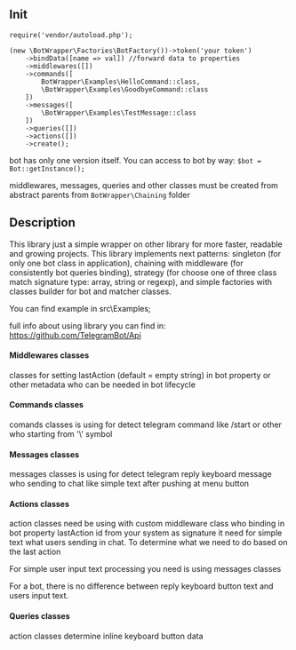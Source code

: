 ## **Init**

```
require('vendor/autoload.php');

(new \BotWrapper\Factories\BotFactory())->token('your token')
    ->bindData([name => val]) //forward data to properties
    ->middlewares([]) 
    ->commands([
        BotWrapper\Examples\HelloCommand::class,
        \BotWrapper\Examples\GoodbyeCommand::class
    ])
    ->messages([
        \BotWrapper\Examples\TestMessage::class
    ])
    ->queries([])
    ->actions([])
    ->create();
 ```

bot has only one version itself. You can access to bot by way: `$bot = Bot::getInstance();`

middlewares, messages, queries and other classes must be created from abstract parents from `BotWrapper\Chaining` folder

## **Description**

This library just a simple wrapper on other library for more faster, readable and growing projects. 
This library implements next patterns: singleton (for only one bot class in application), chaining with middleware 
(for consistently bot queries binding), strategy (for choose one of three class match signature type: array, string or regexp),
and simple factories with classes builder for bot and matcher classes.

You can find example in src\Examples;

full info about using library you can find in: https://github.com/TelegramBot/Api

#### **Middlewares classes**

classes for setting lastAction (default = empty string) in bot property or other metadata who can be needed in bot lifecycle

#### **Commands classes**

comands classes is using for detect telegram command like /start or other who starting from '\\' symbol

#### **Messages classes**

messages classes is using for detect telegram reply keyboard message who sending to chat like simple text after pushing at menu button

#### **Actions classes**

action classes need be using with custom middleware class who binding in bot property lastAction id from your system as signature
it need for simple text what users sending in chat. To determine what we need to do based on the last action

For simple user input text processing you need is using messages classes

For a bot, there is no difference between reply keyboard button text and users input text.

#### **Queries classes**

action classes determine inline keyboard button data